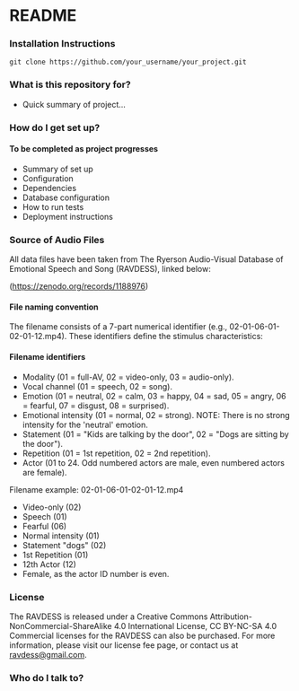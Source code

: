# README #

### Installation Instructions ###

```
git clone https://github.com/your_username/your_project.git
```

### What is this repository for? ###

* Quick summary of project...

### How do I get set up? ###

#### To be completed as project progresses ####

* Summary of set up
* Configuration
* Dependencies
* Database configuration
* How to run tests
* Deployment instructions


### Source of Audio Files ###

All data files have been taken from The Ryerson Audio-Visual Database of Emotional Speech and Song (RAVDESS), linked below:

(https://zenodo.org/records/1188976)

#### File naming convention

The filename consists of a 7-part numerical identifier (e.g., 02-01-06-01-02-01-12.mp4). These identifiers define the stimulus characteristics: 

#### Filename identifiers 

* Modality (01 = full-AV, 02 = video-only, 03 = audio-only).
* Vocal channel (01 = speech, 02 = song).
* Emotion (01 = neutral, 02 = calm, 03 = happy, 04 = sad, 05 = angry, 06 = fearful, 07 = disgust, 08 = surprised).
* Emotional intensity (01 = normal, 02 = strong). NOTE: There is no strong intensity for the 'neutral' emotion.
* Statement (01 = "Kids are talking by the door", 02 = "Dogs are sitting by the door").
* Repetition (01 = 1st repetition, 02 = 2nd repetition).
* Actor (01 to 24. Odd numbered actors are male, even numbered actors are female).

Filename example: 02-01-06-01-02-01-12.mp4 

* Video-only (02)
* Speech (01)
* Fearful (06)
* Normal intensity (01)
* Statement "dogs" (02)
* 1st Repetition (01)
* 12th Actor (12)
* Female, as the actor ID number is even.

### License ###
The RAVDESS is released under a Creative Commons Attribution-NonCommercial-ShareAlike 4.0 International License, CC BY-NC-SA 4.0 
Commercial licenses for the RAVDESS can also be purchased.  For more information, please visit our license fee page, or contact us at ravdess@gmail.com.


### Who do I talk to? ###
